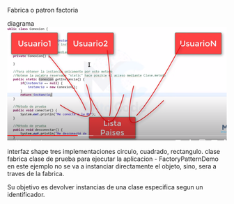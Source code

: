 Fabrica o patron factoria

diagrama
![Image text](https://github.com/varrietasotelo/patrones/blob/main/Imagenes/Instancia_Singleton.PNG) 

interfaz shape 
tres implementaciones circulo, cuadrado, rectangulo. 
clase fabrica
clase de prueba para ejecutar la aplicacion - FactoryPatternDemo
en este ejemplo no se va a instanciar directamente el objeto, sino, sera a traves de la fabrica. 

Su objetivo es devolver instancias de una clase especifica segun un identificador. 
